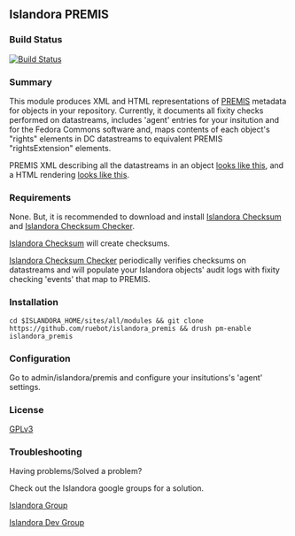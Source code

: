 ## Islandora PREMIS

### Build Status

[![Build Status](https://travis-ci.org/ruebot/islandora_premis.png?branch=7.x)](https://travis-ci.org/ruebot/islandora_premis)

### Summary

This module produces XML and HTML representations of [PREMIS](http://www.loc.gov/standards/premis/) metadata for objects in your repository. Currently, it documents all fixity checks performed on datastreams, includes 'agent' entries for your insitution and for the Fedora Commons software and, maps contents of each object's "rights" elements in DC datastreams to equivalent PREMIS "rightsExtension" elements.

PREMIS XML describing all the datastreams in an object [looks like this](https://gist.github.com/mjordan/8256978), and a HTML rendering [looks like this](http://digital.library.yorku.ca/yul-89067/city-dover-bought-penetang-group/view_premis).

### Requirements

None. But, it is recommended to download and install [Islandora Checksum](https://github.com/ruebot/islandora_checksum) and [Islandora Checksum Checker](https://github.com/mjordan/islandora_checksum_checker).

[Islandora Checksum](https://github.com/ruebot/islandora_checksum) will create checksums.

[Islandora Checksum Checker](https://github.com/mjordan/islandora_checksum_checker) periodically verifies checksums on datastreams and will populate your Islandora objects' audit logs with fixity checking 'events' that map to PREMIS.

### Installation

`cd $ISLANDORA_HOME/sites/all/modules && git clone https://github.com/ruebot/islandora_premis && drush pm-enable islandora_premis`

### Configuration

Go to admin/islandora/premis and configure your insitutions's 'agent' settings.

### License

[GPLv3](http://www.gnu.org/licenses/gpl-3.0.txt)

### Troubleshooting

Having problems/Solved a problem? 

Check out the Islandora google groups for a solution.

[Islandora Group](https://groups.google.com/forum/?hl=en&fromgroups#!forum/islandora)

[Islandora Dev Group](https://groups.google.com/forum/?hl=en&fromgroups#!forum/islandora-dev)
